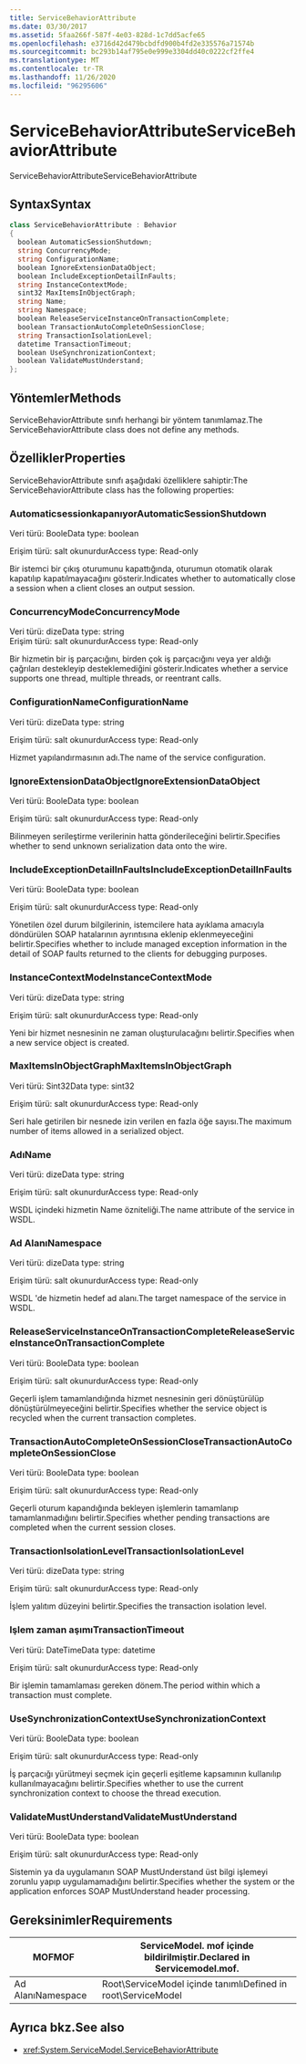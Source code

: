 ```yaml
---
title: ServiceBehaviorAttribute
ms.date: 03/30/2017
ms.assetid: 5faa266f-587f-4e03-828d-1c7dd5acfe65
ms.openlocfilehash: e3716d42d479bcbdfd900b4fd2e335576a71574b
ms.sourcegitcommit: bc293b14af795e0e999e3304dd40c0222cf2ffe4
ms.translationtype: MT
ms.contentlocale: tr-TR
ms.lasthandoff: 11/26/2020
ms.locfileid: "96295606"
---
```

# <a name="servicebehaviorattribute"></a><span data-ttu-id="6f50d-102">ServiceBehaviorAttribute</span><span class="sxs-lookup"><span data-stu-id="6f50d-102">ServiceBehaviorAttribute</span></span>

<span data-ttu-id="6f50d-103">ServiceBehaviorAttribute</span><span class="sxs-lookup"><span data-stu-id="6f50d-103">ServiceBehaviorAttribute</span></span>  
  
## <a name="syntax"></a><span data-ttu-id="6f50d-104">Syntax</span><span class="sxs-lookup"><span data-stu-id="6f50d-104">Syntax</span></span>  
  
```csharp
class ServiceBehaviorAttribute : Behavior  
{  
  boolean AutomaticSessionShutdown;  
  string ConcurrencyMode;  
  string ConfigurationName;  
  boolean IgnoreExtensionDataObject;  
  boolean IncludeExceptionDetailInFaults;  
  string InstanceContextMode;  
  sint32 MaxItemsInObjectGraph;  
  string Name;  
  string Namespace;  
  boolean ReleaseServiceInstanceOnTransactionComplete;  
  boolean TransactionAutoCompleteOnSessionClose;  
  string TransactionIsolationLevel;  
  datetime TransactionTimeout;  
  boolean UseSynchronizationContext;  
  boolean ValidateMustUnderstand;  
};  
```  
  
## <a name="methods"></a><span data-ttu-id="6f50d-105">Yöntemler</span><span class="sxs-lookup"><span data-stu-id="6f50d-105">Methods</span></span>  

 <span data-ttu-id="6f50d-106">ServiceBehaviorAttribute sınıfı herhangi bir yöntem tanımlamaz.</span><span class="sxs-lookup"><span data-stu-id="6f50d-106">The ServiceBehaviorAttribute class does not define any methods.</span></span>  
  
## <a name="properties"></a><span data-ttu-id="6f50d-107">Özellikler</span><span class="sxs-lookup"><span data-stu-id="6f50d-107">Properties</span></span>  

 <span data-ttu-id="6f50d-108">ServiceBehaviorAttribute sınıfı aşağıdaki özelliklere sahiptir:</span><span class="sxs-lookup"><span data-stu-id="6f50d-108">The ServiceBehaviorAttribute class has the following properties:</span></span>  
  
### <a name="automaticsessionshutdown"></a><span data-ttu-id="6f50d-109">Automaticsessionkapanıyor</span><span class="sxs-lookup"><span data-stu-id="6f50d-109">AutomaticSessionShutdown</span></span>  

 <span data-ttu-id="6f50d-110">Veri türü: Boole</span><span class="sxs-lookup"><span data-stu-id="6f50d-110">Data type: boolean</span></span>  
  
 <span data-ttu-id="6f50d-111">Erişim türü: salt okunurdur</span><span class="sxs-lookup"><span data-stu-id="6f50d-111">Access type: Read-only</span></span>  
  
 <span data-ttu-id="6f50d-112">Bir istemci bir çıkış oturumunu kapattığında, oturumun otomatik olarak kapatılıp kapatılmayacağını gösterir.</span><span class="sxs-lookup"><span data-stu-id="6f50d-112">Indicates whether to automatically close a session when a client closes an output session.</span></span>  
  
### <a name="concurrencymode"></a><span data-ttu-id="6f50d-113">ConcurrencyMode</span><span class="sxs-lookup"><span data-stu-id="6f50d-113">ConcurrencyMode</span></span>  

 <span data-ttu-id="6f50d-114">Veri türü: dize</span><span class="sxs-lookup"><span data-stu-id="6f50d-114">Data type: string</span></span>  
<span data-ttu-id="6f50d-115">Erişim türü: salt okunurdur</span><span class="sxs-lookup"><span data-stu-id="6f50d-115">Access type: Read-only</span></span>  
  
 <span data-ttu-id="6f50d-116">Bir hizmetin bir iş parçacığını, birden çok iş parçacığını veya yer aldığı çağrıları destekleyip desteklemediğini gösterir.</span><span class="sxs-lookup"><span data-stu-id="6f50d-116">Indicates whether a service supports one thread, multiple threads, or reentrant calls.</span></span>  
  
### <a name="configurationname"></a><span data-ttu-id="6f50d-117">ConfigurationName</span><span class="sxs-lookup"><span data-stu-id="6f50d-117">ConfigurationName</span></span>  

 <span data-ttu-id="6f50d-118">Veri türü: dize</span><span class="sxs-lookup"><span data-stu-id="6f50d-118">Data type: string</span></span>  
  
 <span data-ttu-id="6f50d-119">Erişim türü: salt okunurdur</span><span class="sxs-lookup"><span data-stu-id="6f50d-119">Access type: Read-only</span></span>  
  
 <span data-ttu-id="6f50d-120">Hizmet yapılandırmasının adı.</span><span class="sxs-lookup"><span data-stu-id="6f50d-120">The name of the service configuration.</span></span>  
  
### <a name="ignoreextensiondataobject"></a><span data-ttu-id="6f50d-121">IgnoreExtensionDataObject</span><span class="sxs-lookup"><span data-stu-id="6f50d-121">IgnoreExtensionDataObject</span></span>  

 <span data-ttu-id="6f50d-122">Veri türü: Boole</span><span class="sxs-lookup"><span data-stu-id="6f50d-122">Data type: boolean</span></span>  
  
 <span data-ttu-id="6f50d-123">Erişim türü: salt okunurdur</span><span class="sxs-lookup"><span data-stu-id="6f50d-123">Access type: Read-only</span></span>  
  
 <span data-ttu-id="6f50d-124">Bilinmeyen serileştirme verilerinin hatta gönderileceğini belirtir.</span><span class="sxs-lookup"><span data-stu-id="6f50d-124">Specifies whether to send unknown serialization data onto the wire.</span></span>  
  
### <a name="includeexceptiondetailinfaults"></a><span data-ttu-id="6f50d-125">IncludeExceptionDetailInFaults</span><span class="sxs-lookup"><span data-stu-id="6f50d-125">IncludeExceptionDetailInFaults</span></span>  

 <span data-ttu-id="6f50d-126">Veri türü: Boole</span><span class="sxs-lookup"><span data-stu-id="6f50d-126">Data type: boolean</span></span>  
  
 <span data-ttu-id="6f50d-127">Erişim türü: salt okunurdur</span><span class="sxs-lookup"><span data-stu-id="6f50d-127">Access type: Read-only</span></span>  
  
 <span data-ttu-id="6f50d-128">Yönetilen özel durum bilgilerinin, istemcilere hata ayıklama amacıyla döndürülen SOAP hatalarının ayrıntısına eklenip eklenmeyeceğini belirtir.</span><span class="sxs-lookup"><span data-stu-id="6f50d-128">Specifies whether to include managed exception information in the detail of SOAP faults returned to the clients for debugging purposes.</span></span>  
  
### <a name="instancecontextmode"></a><span data-ttu-id="6f50d-129">InstanceContextMode</span><span class="sxs-lookup"><span data-stu-id="6f50d-129">InstanceContextMode</span></span>  

 <span data-ttu-id="6f50d-130">Veri türü: dize</span><span class="sxs-lookup"><span data-stu-id="6f50d-130">Data type: string</span></span>  
  
 <span data-ttu-id="6f50d-131">Erişim türü: salt okunurdur</span><span class="sxs-lookup"><span data-stu-id="6f50d-131">Access type: Read-only</span></span>  
  
 <span data-ttu-id="6f50d-132">Yeni bir hizmet nesnesinin ne zaman oluşturulacağını belirtir.</span><span class="sxs-lookup"><span data-stu-id="6f50d-132">Specifies when a new service object is created.</span></span>  
  
### <a name="maxitemsinobjectgraph"></a><span data-ttu-id="6f50d-133">MaxItemsInObjectGraph</span><span class="sxs-lookup"><span data-stu-id="6f50d-133">MaxItemsInObjectGraph</span></span>  

 <span data-ttu-id="6f50d-134">Veri türü: Sint32</span><span class="sxs-lookup"><span data-stu-id="6f50d-134">Data type: sint32</span></span>  
  
 <span data-ttu-id="6f50d-135">Erişim türü: salt okunurdur</span><span class="sxs-lookup"><span data-stu-id="6f50d-135">Access type: Read-only</span></span>  
  
 <span data-ttu-id="6f50d-136">Seri hale getirilen bir nesnede izin verilen en fazla öğe sayısı.</span><span class="sxs-lookup"><span data-stu-id="6f50d-136">The maximum number of items allowed in a serialized object.</span></span>  
  
### <a name="name"></a><span data-ttu-id="6f50d-137">Adı</span><span class="sxs-lookup"><span data-stu-id="6f50d-137">Name</span></span>  

 <span data-ttu-id="6f50d-138">Veri türü: dize</span><span class="sxs-lookup"><span data-stu-id="6f50d-138">Data type: string</span></span>  
  
 <span data-ttu-id="6f50d-139">Erişim türü: salt okunurdur</span><span class="sxs-lookup"><span data-stu-id="6f50d-139">Access type: Read-only</span></span>  
  
 <span data-ttu-id="6f50d-140">WSDL içindeki hizmetin Name özniteliği.</span><span class="sxs-lookup"><span data-stu-id="6f50d-140">The name attribute of the service in WSDL.</span></span>  
  
### <a name="namespace"></a><span data-ttu-id="6f50d-141">Ad Alanı</span><span class="sxs-lookup"><span data-stu-id="6f50d-141">Namespace</span></span>  

 <span data-ttu-id="6f50d-142">Veri türü: dize</span><span class="sxs-lookup"><span data-stu-id="6f50d-142">Data type: string</span></span>  
  
 <span data-ttu-id="6f50d-143">Erişim türü: salt okunurdur</span><span class="sxs-lookup"><span data-stu-id="6f50d-143">Access type: Read-only</span></span>  
  
 <span data-ttu-id="6f50d-144">WSDL 'de hizmetin hedef ad alanı.</span><span class="sxs-lookup"><span data-stu-id="6f50d-144">The target namespace of the service in WSDL.</span></span>  
  
### <a name="releaseserviceinstanceontransactioncomplete"></a><span data-ttu-id="6f50d-145">ReleaseServiceInstanceOnTransactionComplete</span><span class="sxs-lookup"><span data-stu-id="6f50d-145">ReleaseServiceInstanceOnTransactionComplete</span></span>  

 <span data-ttu-id="6f50d-146">Veri türü: Boole</span><span class="sxs-lookup"><span data-stu-id="6f50d-146">Data type: boolean</span></span>  
  
 <span data-ttu-id="6f50d-147">Erişim türü: salt okunurdur</span><span class="sxs-lookup"><span data-stu-id="6f50d-147">Access type: Read-only</span></span>  
  
 <span data-ttu-id="6f50d-148">Geçerli işlem tamamlandığında hizmet nesnesinin geri dönüştürülüp dönüştürülmeyeceğini belirtir.</span><span class="sxs-lookup"><span data-stu-id="6f50d-148">Specifies whether the service object is recycled when the current transaction completes.</span></span>  
  
### <a name="transactionautocompleteonsessionclose"></a><span data-ttu-id="6f50d-149">TransactionAutoCompleteOnSessionClose</span><span class="sxs-lookup"><span data-stu-id="6f50d-149">TransactionAutoCompleteOnSessionClose</span></span>  

 <span data-ttu-id="6f50d-150">Veri türü: Boole</span><span class="sxs-lookup"><span data-stu-id="6f50d-150">Data type: boolean</span></span>  
  
 <span data-ttu-id="6f50d-151">Erişim türü: salt okunurdur</span><span class="sxs-lookup"><span data-stu-id="6f50d-151">Access type: Read-only</span></span>  
  
 <span data-ttu-id="6f50d-152">Geçerli oturum kapandığında bekleyen işlemlerin tamamlanıp tamamlanmadığını belirtir.</span><span class="sxs-lookup"><span data-stu-id="6f50d-152">Specifies whether pending transactions are completed when the current session closes.</span></span>  
  
### <a name="transactionisolationlevel"></a><span data-ttu-id="6f50d-153">TransactionIsolationLevel</span><span class="sxs-lookup"><span data-stu-id="6f50d-153">TransactionIsolationLevel</span></span>  

 <span data-ttu-id="6f50d-154">Veri türü: dize</span><span class="sxs-lookup"><span data-stu-id="6f50d-154">Data type: string</span></span>  
  
 <span data-ttu-id="6f50d-155">Erişim türü: salt okunurdur</span><span class="sxs-lookup"><span data-stu-id="6f50d-155">Access type: Read-only</span></span>  
  
 <span data-ttu-id="6f50d-156">İşlem yalıtım düzeyini belirtir.</span><span class="sxs-lookup"><span data-stu-id="6f50d-156">Specifies the transaction isolation level.</span></span>  
  
### <a name="transactiontimeout"></a><span data-ttu-id="6f50d-157">Işlem zaman aşımı</span><span class="sxs-lookup"><span data-stu-id="6f50d-157">TransactionTimeout</span></span>  

 <span data-ttu-id="6f50d-158">Veri türü: DateTime</span><span class="sxs-lookup"><span data-stu-id="6f50d-158">Data type: datetime</span></span>  
  
 <span data-ttu-id="6f50d-159">Erişim türü: salt okunurdur</span><span class="sxs-lookup"><span data-stu-id="6f50d-159">Access type: Read-only</span></span>  
  
 <span data-ttu-id="6f50d-160">Bir işlemin tamamlaması gereken dönem.</span><span class="sxs-lookup"><span data-stu-id="6f50d-160">The period within which a transaction must complete.</span></span>  
  
### <a name="usesynchronizationcontext"></a><span data-ttu-id="6f50d-161">UseSynchronizationContext</span><span class="sxs-lookup"><span data-stu-id="6f50d-161">UseSynchronizationContext</span></span>  

 <span data-ttu-id="6f50d-162">Veri türü: Boole</span><span class="sxs-lookup"><span data-stu-id="6f50d-162">Data type: boolean</span></span>  
  
 <span data-ttu-id="6f50d-163">Erişim türü: salt okunurdur</span><span class="sxs-lookup"><span data-stu-id="6f50d-163">Access type: Read-only</span></span>  
  
 <span data-ttu-id="6f50d-164">İş parçacığı yürütmeyi seçmek için geçerli eşitleme kapsamının kullanılıp kullanılmayacağını belirtir.</span><span class="sxs-lookup"><span data-stu-id="6f50d-164">Specifies whether to use the current synchronization context to choose the thread execution.</span></span>  
  
### <a name="validatemustunderstand"></a><span data-ttu-id="6f50d-165">ValidateMustUnderstand</span><span class="sxs-lookup"><span data-stu-id="6f50d-165">ValidateMustUnderstand</span></span>  

 <span data-ttu-id="6f50d-166">Veri türü: Boole</span><span class="sxs-lookup"><span data-stu-id="6f50d-166">Data type: boolean</span></span>  
  
 <span data-ttu-id="6f50d-167">Erişim türü: salt okunurdur</span><span class="sxs-lookup"><span data-stu-id="6f50d-167">Access type: Read-only</span></span>  
  
 <span data-ttu-id="6f50d-168">Sistemin ya da uygulamanın SOAP MustUnderstand üst bilgi işlemeyi zorunlu yapıp uygulamamadığını belirtir.</span><span class="sxs-lookup"><span data-stu-id="6f50d-168">Specifies whether the system or the application enforces SOAP MustUnderstand header processing.</span></span>  
  
## <a name="requirements"></a><span data-ttu-id="6f50d-169">Gereksinimler</span><span class="sxs-lookup"><span data-stu-id="6f50d-169">Requirements</span></span>  
  
|<span data-ttu-id="6f50d-170">MOF</span><span class="sxs-lookup"><span data-stu-id="6f50d-170">MOF</span></span>|<span data-ttu-id="6f50d-171">ServiceModel. mof içinde bildirilmiştir.</span><span class="sxs-lookup"><span data-stu-id="6f50d-171">Declared in Servicemodel.mof.</span></span>|  
|---------|-----------------------------------|  
|<span data-ttu-id="6f50d-172">Ad Alanı</span><span class="sxs-lookup"><span data-stu-id="6f50d-172">Namespace</span></span>|<span data-ttu-id="6f50d-173">Root\ServiceModel içinde tanımlı</span><span class="sxs-lookup"><span data-stu-id="6f50d-173">Defined in root\ServiceModel</span></span>|  
  
## <a name="see-also"></a><span data-ttu-id="6f50d-174">Ayrıca bkz.</span><span class="sxs-lookup"><span data-stu-id="6f50d-174">See also</span></span>

- <xref:System.ServiceModel.ServiceBehaviorAttribute>
